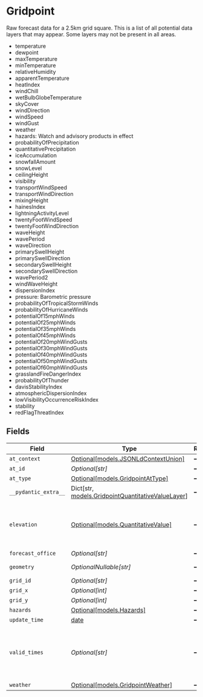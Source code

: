 # Gridpoint

Raw forecast data for a 2.5km grid square.
This is a list of all potential data layers that may appear. Some layers may not be present in all areas.
* temperature
* dewpoint
* maxTemperature
* minTemperature
* relativeHumidity
* apparentTemperature
* heatIndex
* windChill
* wetBulbGlobeTemperature
* skyCover
* windDirection
* windSpeed
* windGust
* weather
* hazards: Watch and advisory products in effect
* probabilityOfPrecipitation
* quantitativePrecipitation
* iceAccumulation
* snowfallAmount
* snowLevel
* ceilingHeight
* visibility
* transportWindSpeed
* transportWindDirection
* mixingHeight
* hainesIndex
* lightningActivityLevel
* twentyFootWindSpeed
* twentyFootWindDirection
* waveHeight
* wavePeriod
* waveDirection
* primarySwellHeight
* primarySwellDirection
* secondarySwellHeight
* secondarySwellDirection
* wavePeriod2
* windWaveHeight
* dispersionIndex
* pressure: Barometric pressure
* probabilityOfTropicalStormWinds
* probabilityOfHurricaneWinds
* potentialOf15mphWinds
* potentialOf25mphWinds
* potentialOf35mphWinds
* potentialOf45mphWinds
* potentialOf20mphWindGusts
* potentialOf30mphWindGusts
* potentialOf40mphWindGusts
* potentialOf50mphWindGusts
* potentialOf60mphWindGusts
* grasslandFireDangerIndex
* probabilityOfThunder
* davisStabilityIndex
* atmosphericDispersionIndex
* lowVisibilityOccurrenceRiskIndex
* stability
* redFlagThreatIndex



## Fields

| Field                                                                                                                                                                                                          | Type                                                                                                                                                                                                           | Required                                                                                                                                                                                                       | Description                                                                                                                                                                                                    | Example                                                                                                                                                                                                        |
| -------------------------------------------------------------------------------------------------------------------------------------------------------------------------------------------------------------- | -------------------------------------------------------------------------------------------------------------------------------------------------------------------------------------------------------------- | -------------------------------------------------------------------------------------------------------------------------------------------------------------------------------------------------------------- | -------------------------------------------------------------------------------------------------------------------------------------------------------------------------------------------------------------- | -------------------------------------------------------------------------------------------------------------------------------------------------------------------------------------------------------------- |
| `at_context`                                                                                                                                                                                                   | [Optional[models.JSONLdContextUnion]](../models/jsonldcontextunion.md)                                                                                                                                         | :heavy_minus_sign:                                                                                                                                                                                             | N/A                                                                                                                                                                                                            |                                                                                                                                                                                                                |
| `at_id`                                                                                                                                                                                                        | *Optional[str]*                                                                                                                                                                                                | :heavy_minus_sign:                                                                                                                                                                                             | N/A                                                                                                                                                                                                            |                                                                                                                                                                                                                |
| `at_type`                                                                                                                                                                                                      | [Optional[models.GridpointAtType]](../models/gridpointattype.md)                                                                                                                                               | :heavy_minus_sign:                                                                                                                                                                                             | N/A                                                                                                                                                                                                            |                                                                                                                                                                                                                |
| `__pydantic_extra__`                                                                                                                                                                                           | Dict[str, [models.GridpointQuantitativeValueLayer](../models/gridpointquantitativevaluelayer.md)]                                                                                                              | :heavy_minus_sign:                                                                                                                                                                                             | N/A                                                                                                                                                                                                            |                                                                                                                                                                                                                |
| `elevation`                                                                                                                                                                                                    | [Optional[models.QuantitativeValue]](../models/quantitativevalue.md)                                                                                                                                           | :heavy_minus_sign:                                                                                                                                                                                             | A structured value representing a measurement and its unit of measure. This object is a slighly modified version of the schema.org definition at https://schema.org/QuantitativeValue<br/>                     |                                                                                                                                                                                                                |
| `forecast_office`                                                                                                                                                                                              | *Optional[str]*                                                                                                                                                                                                | :heavy_minus_sign:                                                                                                                                                                                             | N/A                                                                                                                                                                                                            |                                                                                                                                                                                                                |
| `geometry`                                                                                                                                                                                                     | *OptionalNullable[str]*                                                                                                                                                                                        | :heavy_minus_sign:                                                                                                                                                                                             | A geometry represented in Well-Known Text (WKT) format.                                                                                                                                                        |                                                                                                                                                                                                                |
| `grid_id`                                                                                                                                                                                                      | *Optional[str]*                                                                                                                                                                                                | :heavy_minus_sign:                                                                                                                                                                                             | N/A                                                                                                                                                                                                            |                                                                                                                                                                                                                |
| `grid_x`                                                                                                                                                                                                       | *Optional[int]*                                                                                                                                                                                                | :heavy_minus_sign:                                                                                                                                                                                             | N/A                                                                                                                                                                                                            |                                                                                                                                                                                                                |
| `grid_y`                                                                                                                                                                                                       | *Optional[int]*                                                                                                                                                                                                | :heavy_minus_sign:                                                                                                                                                                                             | N/A                                                                                                                                                                                                            |                                                                                                                                                                                                                |
| `hazards`                                                                                                                                                                                                      | [Optional[models.Hazards]](../models/hazards.md)                                                                                                                                                               | :heavy_minus_sign:                                                                                                                                                                                             | N/A                                                                                                                                                                                                            |                                                                                                                                                                                                                |
| `update_time`                                                                                                                                                                                                  | [date](https://docs.python.org/3/library/datetime.html#date-objects)                                                                                                                                           | :heavy_minus_sign:                                                                                                                                                                                             | N/A                                                                                                                                                                                                            |                                                                                                                                                                                                                |
| `valid_times`                                                                                                                                                                                                  | *Optional[str]*                                                                                                                                                                                                | :heavy_minus_sign:                                                                                                                                                                                             | A time interval in ISO 8601 format. This can be one of:<br/>    1. Start and end time<br/>    2. Start time and duration<br/>    3. Duration and end time<br/>The string "NOW" can also be used in place of a start/end time.<br/> | 2007-03-01T13:00:00Z/2008-05-11T15:30:00Z                                                                                                                                                                      |
| `weather`                                                                                                                                                                                                      | [Optional[models.GridpointWeather]](../models/gridpointweather.md)                                                                                                                                             | :heavy_minus_sign:                                                                                                                                                                                             | N/A                                                                                                                                                                                                            |                                                                                                                                                                                                                |